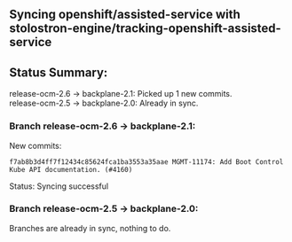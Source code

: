 ## Syncing openshift/assisted-service with stolostron-engine/tracking-openshift-assisted-service

## Status Summary:

release-ocm-2.6 -> backplane-2.1: Picked up 1 new commits.  
release-ocm-2.5 -> backplane-2.0: Already in sync.  

### Branch release-ocm-2.6 -> backplane-2.1:

New commits:

```
f7ab8b3d4ff7f12434c85624fca1ba3553a35aae MGMT-11174: Add Boot Control Kube API documentation. (#4160)
```

Status: Syncing successful

### Branch release-ocm-2.5 -> backplane-2.0:

Branches are already in sync, nothing to do.
